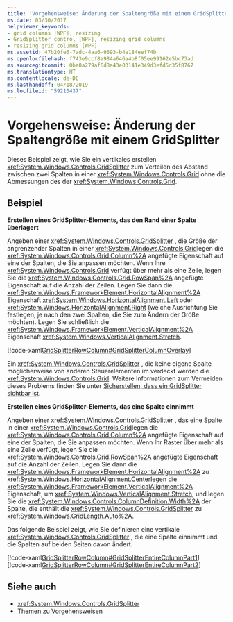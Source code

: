 ```yaml
---
title: 'Vorgehensweise: Änderung der Spaltengröße mit einem GridSplitter'
ms.date: 03/30/2017
helpviewer_keywords:
- grid columns [WPF], resizing
- GridSplitter control [WPF], resizing grid columns
- resizing grid columns [WPF]
ms.assetid: 47b20fe6-7adc-4aa6-9693-b4e184eef74b
ms.openlocfilehash: f743e9ccf8a984a646a4b8f05ee99162e5bc73ad
ms.sourcegitcommit: 0be8a279af6d8a43e03141e349d3efd5d35f8767
ms.translationtype: HT
ms.contentlocale: de-DE
ms.lasthandoff: 04/18/2019
ms.locfileid: "59210437"
---
```

# <a name="how-to-resize-columns-with-a-gridsplitter"></a>Vorgehensweise: Änderung der Spaltengröße mit einem GridSplitter
Dieses Beispiel zeigt, wie Sie ein vertikales erstellen <xref:System.Windows.Controls.GridSplitter> zum Verteilen des Abstand zwischen zwei Spalten in einer <xref:System.Windows.Controls.Grid> ohne die Abmessungen des der <xref:System.Windows.Controls.Grid>.  
  
## <a name="example"></a>Beispiel  
 **Erstellen eines GridSplitter-Elements, das den Rand einer Spalte überlagert**  
  
 Angeben einer <xref:System.Windows.Controls.GridSplitter> , die Größe der angrenzender Spalten in einer <xref:System.Windows.Controls.Grid>legen die <xref:System.Windows.Controls.Grid.Column%2A> angefügte Eigenschaft auf eine der Spalten, die Sie anpassen möchten. Wenn Ihre <xref:System.Windows.Controls.Grid> verfügt über mehr als eine Zeile, legen Sie die <xref:System.Windows.Controls.Grid.RowSpan%2A> angefügte Eigenschaft auf die Anzahl der Zeilen. Legen Sie dann die <xref:System.Windows.FrameworkElement.HorizontalAlignment%2A> Eigenschaft <xref:System.Windows.HorizontalAlignment.Left> oder <xref:System.Windows.HorizontalAlignment.Right> (welche Ausrichtung Sie festlegen, je nach den zwei Spalten, die Sie zum Ändern der Größe möchten). Legen Sie schließlich die <xref:System.Windows.FrameworkElement.VerticalAlignment%2A> Eigenschaft <xref:System.Windows.VerticalAlignment.Stretch>.  
  
 [!code-xaml[GridSplitterRowColumn#GridSplitterColumnOverlay](~/samples/snippets/csharp/VS_Snippets_Wpf/GridSplitterRowColumn/CS/Window1.xaml#gridsplittercolumnoverlay)]  
  
 Ein <xref:System.Windows.Controls.GridSplitter> , die keine eigene Spalte möglicherweise von anderen Steuerelementen im verdeckt werden die <xref:System.Windows.Controls.Grid>. Weitere Informationen zum Vermeiden dieses Problems finden Sie unter [Sicherstellen, dass ein GridSplitter sichtbar ist](how-to-make-sure-that-a-gridsplitter-is-visible.md).  
  
 **Erstellen eines GridSplitter-Elements, das eine Spalte einnimmt**  
  
 Angeben einer <xref:System.Windows.Controls.GridSplitter> , das eine Spalte in einer <xref:System.Windows.Controls.Grid>legen die <xref:System.Windows.Controls.Grid.Column%2A> angefügte Eigenschaft auf eine der Spalten, die Sie anpassen möchten. Wenn Ihr Raster über mehr als eine Zeile verfügt, legen Sie die <xref:System.Windows.Controls.Grid.RowSpan%2A> angefügte Eigenschaft auf die Anzahl der Zeilen. Legen Sie dann die <xref:System.Windows.FrameworkElement.HorizontalAlignment%2A> zu <xref:System.Windows.HorizontalAlignment.Center>legen die <xref:System.Windows.FrameworkElement.VerticalAlignment%2A> Eigenschaft, um <xref:System.Windows.VerticalAlignment.Stretch>, und legen Sie die <xref:System.Windows.Controls.ColumnDefinition.Width%2A> der Spalte, die enthält die <xref:System.Windows.Controls.GridSplitter> zu <xref:System.Windows.GridLength.Auto%2A>.  
  
 Das folgende Beispiel zeigt, wie Sie definieren eine vertikale <xref:System.Windows.Controls.GridSplitter> , die eine Spalte einnimmt und die Spalten auf beiden Seiten davon ändert.  
  
 [!code-xaml[GridSplitterRowColumn#GridSplitterEntireColumnPart1](~/samples/snippets/csharp/VS_Snippets_Wpf/GridSplitterRowColumn/CS/Window1.xaml#gridsplitterentirecolumnpart1)]  
[!code-xaml[GridSplitterRowColumn#GridSplitterEntireColumnPart2](~/samples/snippets/csharp/VS_Snippets_Wpf/GridSplitterRowColumn/CS/Window1.xaml#gridsplitterentirecolumnpart2)]  
  
## <a name="see-also"></a>Siehe auch

- <xref:System.Windows.Controls.GridSplitter>
- [Themen zu Vorgehensweisen](gridsplitter-how-to-topics.md)
